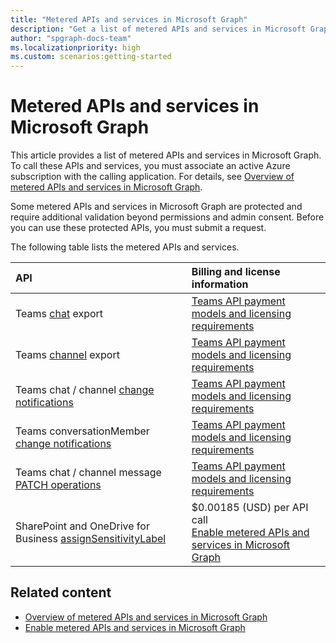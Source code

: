 ```yaml
---
title: "Metered APIs and services in Microsoft Graph"
description: "Get a list of metered APIs and services in Microsoft Graph."
author: "spgraph-docs-team"
ms.localizationpriority: high
ms.custom: scenarios:getting-started
---
```


# Metered APIs and services in Microsoft Graph

This article provides a list of metered APIs and services in Microsoft Graph. To call these APIs and services, you must associate an active Azure subscription with the calling application. For details, see [Overview of metered APIs and services in Microsoft Graph](metered-api-overview.md).

Some metered APIs and services in Microsoft Graph are protected and require additional validation beyond permissions and admin consent. Before you can use these protected APIs, you must submit a request.

The following table lists the metered APIs and services.

| API | Billing and license information |
|:--------------------------|:--------------------------|
| Teams [chat](/graph/api/chats-getallmessages) export | [Teams API payment models and licensing requirements](teams-licenses.md) |
| Teams [channel](/graph/api/channel-getallmessages) export | [Teams API payment models and licensing requirements](teams-licenses.md) |
| Teams chat / channel [change notifications](/graph/api/subscription-post-subscriptions) | [Teams API payment models and licensing requirements](/graph/teams-licenses) |
| Teams conversationMember [change notifications](/graph/api/subscription-post-subscriptions) | [Teams API payment models and licensing requirements](/graph/teams-licenses) |
| Teams chat / channel message [PATCH operations](/graph/api/chatmessage-update) | [Teams API payment models and licensing requirements](teams-licenses.md) |
| SharePoint and OneDrive for Business [assignSensitivityLabel](/graph/api/driveitem-assignsensitivitylabel) | $0.00185 (USD) per API call<br/>[Enable metered APIs and services in Microsoft Graph](/graph/metered-api-setup) |

## Related content

- [Overview of metered APIs and services in Microsoft Graph](/graph/metered-api-overview)
- [Enable metered APIs and services in Microsoft Graph](/graph/metered-api-setup)

